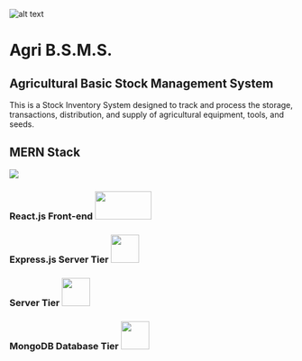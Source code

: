 ![alt text](https://scontent.fdvo3-1.fna.fbcdn.net/v/t39.30808-6/243346257_227373169418178_8019988756355809190_n.png?_nc_cat=105&ccb=1-7&_nc_sid=09cbfe&_nc_ohc=2GdY3-6LXIkAX_5k0JA&_nc_ht=scontent.fdvo3-1.fna&oh=00_AfDV7ApQvhdyQEKCmsZY41CJrP1OGphg1tqbLtplUJ0nhg&oe=63BE02C3)

# Agri B.S.M.S.
## Agricultural Basic Stock Management System
This is a Stock Inventory System designed to track and process the storage, transactions, distribution, and supply of agricultural equipment, tools, and seeds.

## MERN Stack
<img src="https://static.javatpoint.com/blog/images/mern-stack.png">

### React.js Front-end <img src="https://www.datocms-assets.com/45470/1631110818-logo-react-js.png?fm=web" width="100" height="50">  

### Express.js Server Tier <img src="https://skillshack.blob.core.windows.net/uploads/express.webp" width="50" height="50"> 

 ### Server Tier <img src="https://banner2.cleanpng.com/20180425/jrw/kisspng-node-js-javascript-web-application-express-js-comp-5ae0f84e2a4242.1423638015246930701731.jpg" width="50" height="50">

### MongoDB Database Tier <img src="https://upload.wikimedia.org/wikipedia/commons/9/93/MongoDB_Logo.svg" width="50" height="50">
